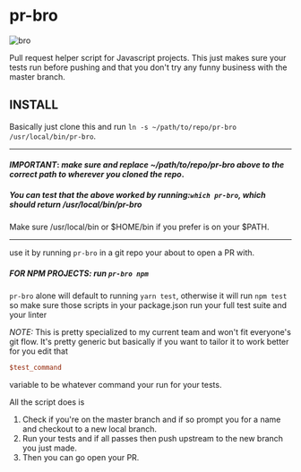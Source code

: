 # pr-bro

![bro](http://i.giphy.com/OIEhvGRByVrHO.gif)

Pull request helper script for Javascript projects. This just makes sure your tests run before pushing and that you don't try any funny business with the master branch.

## INSTALL

Basically just clone this and run `ln -s ~/path/to/repo/pr-bro /usr/local/bin/pr-bro`.

---

#### _IMPORTANT_: *make sure and replace ~/path/to/repo/pr-bro above to the correct path to wherever you cloned the repo*.
##### You can test that the above worked by running:`which pr-bro`, which should return */usr/local/bin/pr-bro*

Make sure /usr/local/bin or $HOME/bin if you prefer is on your $PATH.

---


use it by running `pr-bro` in a git repo your about to open a PR with.

##### FOR NPM PROJECTS: run `pr-bro npm`

`pr-bro` alone will default to running `yarn test`, otherwise it will run `npm test` so make sure those scripts in your package.json run your full test suite and your linter


*NOTE:* This is pretty specialized to my current team and won't fit everyone's git flow. It's pretty generic but basically if you want to tailor it to work better for you edit that 
```perl
$test_command
``` 
variable to be whatever command your run for your tests. 

All the script does is

1. Check if you're on the master branch and if so prompt you for a name and checkout to a new local branch.
2. Run your tests and if all passes then push upstream to the new branch you just made.
3. Then you can go open your PR.
